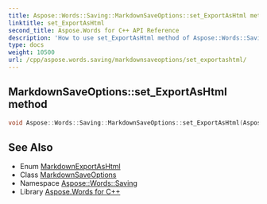 ```yaml
---
title: Aspose::Words::Saving::MarkdownSaveOptions::set_ExportAsHtml method
linktitle: set_ExportAsHtml
second_title: Aspose.Words for C++ API Reference
description: 'How to use set_ExportAsHtml method of Aspose::Words::Saving::MarkdownSaveOptions class in C++.'
type: docs
weight: 10500
url: /cpp/aspose.words.saving/markdownsaveoptions/set_exportashtml/
---
```

## MarkdownSaveOptions::set_ExportAsHtml method




```cpp
void Aspose::Words::Saving::MarkdownSaveOptions::set_ExportAsHtml(Aspose::Words::Saving::MarkdownExportAsHtml value)
```

## See Also

* Enum [MarkdownExportAsHtml](../../markdownexportashtml/)
* Class [MarkdownSaveOptions](../)
* Namespace [Aspose::Words::Saving](../../)
* Library [Aspose.Words for C++](../../../)
